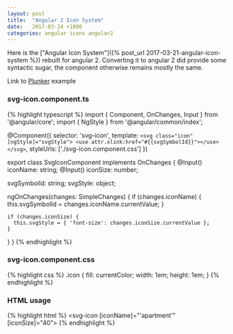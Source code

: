 ```yaml
---
layout: post
title:  "Angular 2 Icon System"
date:   2017-03-24 +1000
categories: angular icons angular2
---
```


Here is the ["Angular Icon System"]({% post_url 2017-03-21-angular-icon-system %}) rebuilt for angular 2. Converting it to angular 2 did provide some syntactic sugar, the component otherwise remains mostly the same.

Link to [Plunker](https://plnkr.co/edit/ZKnGIvvYUBfwFag5BqnX?p=info) example

### svg-icon.component.ts

{% highlight typescript %}
import { Component, OnChanges, Input } from '@angular/core';
import { NgStyle } from '@angular/common/index';

@Component({
  selector: 'svg-icon',
  template: 
    `<svg class="icon" [ngStyle]="svgStyle">
      <use attr.xlink:href="#{{svgSymbolId}}"></use>
    </svg>`,
  styleUrls: ['./svg-icon.component.css']
})

export class SvgIconComponent implements OnChanges {
  @Input() iconName: string;
  @Input() iconSize: number;
  
  svgSymbolId: string;
  svgStyle: object;
  
  ngOnChanges(changes: SimpleChanges) {
    if (changes.iconName) {
      this.svgSymbolId = changes.iconName.currentValue;
    }
    
    if (changes.iconSize) {
      this.svgStyle = { 'font-size': changes.iconSize.currentValue };
    }
  }
}
{% endhighlight %}

### svg-icon.component.css

{% highlight css %}
.icon {
  fill: currentColor;
  width: 1em;
  height: 1em;
}
{% endhighlight %}

### HTML usage

{% highlight html %}
<svg-icon [iconName]="'apartment'" [iconSize]="40"><svg-icon>
{% endhighlight %}
